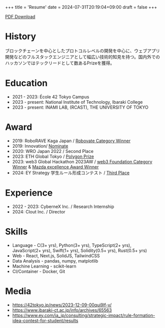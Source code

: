 +++
title = 'Resume'
date = 2024-07-31T20:19:04+09:00
draft = false
+++

[PDF Download](/maobushi's_resume.pdf)

# History

ブロックチェーンを中心としたプロトコルレベルの開発を中心に、ウェブアプリ開発などのフルスタックエンジニアとして幅広い技術的知見を持つ。国内外でのハッカソンではテックリードとして数あるPrizeを獲得。

# Education

- 2021 - 2023: École 42 Tokyo Campus
- 2023 - present: National Institute of Technology, Ibaraki College
- 2023 - present: INAMI LAB, (RCAST), THE UNIVERSITY OF TOKYO

# Award

- 2019: RoboRAVE Kaga Japan / [Robovate Category Winner](https://www.roborave-kaga.com/result-2019/)
- 2019: Innovation/ [Nominate](https://www.inno.go.jp/result/2019/generation/nominate/)
- 2020: WRO Japan 2022 / Second Place
- 2023: ETH Global Tokyo / [Polygon Prize](https://ethglobal.com/showcase/chatgroupwallet-dvv0y)
- 2023: web3 Global Hackathon 2023AW / [web3 Foundation Category Winner](https://github.com/maobushi/CarbonMobilityLedger) & [Mazda excellence Award Winner](https://github.com/wasabijiro/enn-drive)
- 2024: EY Strategy 学生ルール形成コンテスト / [Third Place](https://www.ey.com/ja_jp/consulting/strategic-impact/rule-formation-idea-contest-for-student/results)

# Experience

- 2022 - 2023: CyberneX Inc. / Research Internship
- 2024: Clout Inc. / Director

# Skills

- Language - C(3+ yrs), Python(3+ yrs), TypeScript(2+ yrs), JavaScript(2+ yrs), Swift(1+ yrs), Solidity(0.5+ yrs), Rust(0.5+ yrs)
- Web - React, Next.js, SolidJS, TailwindCSS
- Data Analysis - pandas, numpy, matplotlib
- Machine Learning - scikit-learn
- CI/Container - Docker, Git

# Media

- https://42tokyo.jp/news/2023-12-09-00quj9lf-v/
- https://www.ibaraki-ct.ac.jp/info/archives/65563
- https://www.ey.com/ja_jp/consulting/strategic-impact/rule-formation-idea-contest-for-student/results
